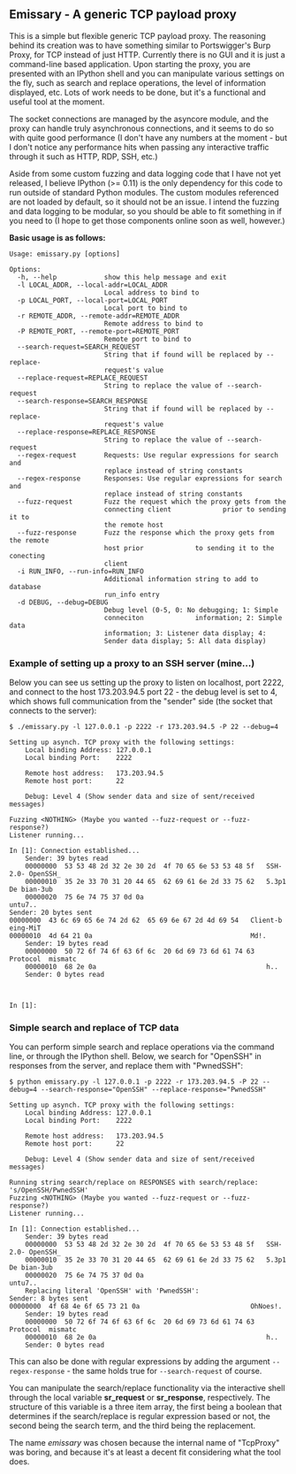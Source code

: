 ## Emissary - A generic TCP payload proxy
This is a simple but flexible generic TCP payload proxy. The reasoning behind its creation was to have something similar to Portswigger's Burp Proxy, for TCP instead of just HTTP. Currently there is no GUI and it is just a command-line based application. Upon starting the proxy, you are presented with an IPython shell and you can manipulate various settings on the fly, such as search and replace operations, the level of information displayed, etc. Lots of work needs to be done, but it's a functional and useful tool at the moment.

The socket connections are managed by the asyncore module, and the proxy can handle truly asynchronous connections, and it seems to do so with quite good performance (I don't have any numbers at the moment - but I don't notice any performance hits when passing any interactive traffic through it such as HTTP, RDP, SSH, etc.)

Aside from some custom fuzzing and data logging code that I have not yet released, I believe IPython (>= 0.11) is the only dependency for this code to run outside of standard Python modules. The custom modules referenced are not loaded by default, so it should not be an issue. I intend the fuzzing and data logging to be modular, so you should be able to fit something in if you need to (I hope to get those components online soon as well, however.)


**Basic usage is as follows:**

    Usage: emissary.py [options]

    Options:
      -h, --help            show this help message and exit
      -l LOCAL_ADDR, --local-addr=LOCAL_ADDR
                            Local address to bind to
      -p LOCAL_PORT, --local-port=LOCAL_PORT
                            Local port to bind to
      -r REMOTE_ADDR, --remote-addr=REMOTE_ADDR
                            Remote address to bind to
      -P REMOTE_PORT, --remote-port=REMOTE_PORT
                            Remote port to bind to
      --search-request=SEARCH_REQUEST
                            String that if found will be replaced by --replace-
                            request's value
      --replace-request=REPLACE_REQUEST
                            String to replace the value of --search-request
      --search-response=SEARCH_RESPONSE
                            String that if found will be replaced by --replace-
                            request's value
      --replace-response=REPLACE_RESPONSE
                            String to replace the value of --search-request
      --regex-request       Requests: Use regular expressions for search and
                            replace instead of string constants
      --regex-response      Responses: Use regular expressions for search and
                            replace instead of string constants
      --fuzz-request        Fuzz the request which the proxy gets from the
                            connecting client             prior to sending it to
                            the remote host
      --fuzz-response       Fuzz the response which the proxy gets from the remote
                            host prior             to sending it to the conecting
                            client
      -i RUN_INFO, --run-info=RUN_INFO
                            Additional information string to add to database
                            run_info entry
      -d DEBUG, --debug=DEBUG
                            Debug level (0-5, 0: No debugging; 1: Simple
                            conneciton             information; 2: Simple data
                            information; 3: Listener data display; 4:
                            Sender data display; 5: All data display)

### Example of setting up a proxy to an SSH server (mine...)
Below you can see us setting up the proxy to listen on localhost, port 2222, and connect to the host 173.203.94.5 port 22 - the debug level is set to 4, which shows full communication from the "sender" side (the socket that connects to the server):

    $ ./emissary.py -l 127.0.0.1 -p 2222 -r 173.203.94.5 -P 22 --debug=4 

    Setting up asynch. TCP proxy with the following settings:
        Local binding Address: 127.0.0.1
        Local binding Port:    2222

        Remote host address:   173.203.94.5
        Remote host port:      22

        Debug: Level 4 (Show sender data and size of sent/received messages)

    Fuzzing <NOTHING> (Maybe you wanted --fuzz-request or --fuzz-response?)
    Listener running...

    In [1]: Connection established...
        Sender: 39 bytes read
        00000000  53 53 48 2d 32 2e 30 2d  4f 70 65 6e 53 53 48 5f   SSH-2.0- OpenSSH_
        00000010  35 2e 33 70 31 20 44 65  62 69 61 6e 2d 33 75 62   5.3p1 De bian-3ub
        00000020  75 6e 74 75 37 0d 0a                               untu7..
    Sender: 20 bytes sent
    00000000  43 6c 69 65 6e 74 2d 62  65 69 6e 67 2d 4d 69 54   Client-b eing-MiT
    00000010  4d 64 21 0a                                        Md!.
        Sender: 19 bytes read
        00000000  50 72 6f 74 6f 63 6f 6c  20 6d 69 73 6d 61 74 63   Protocol  mismatc
        00000010  68 2e 0a                                           h..
        Sender: 0 bytes read



    In [1]: 

### Simple search and replace of TCP data
You can perform simple search and replace operations via the command line, or through the IPython shell. Below, we search for "OpenSSH" in responses from the server, and replace them with "PwnedSSH":

    $ python emissary.py -l 127.0.0.1 -p 2222 -r 173.203.94.5 -P 22 --debug=4 --search-response="OpenSSH" --replace-response="PwnedSSH"

    Setting up asynch. TCP proxy with the following settings:
        Local binding Address: 127.0.0.1
        Local binding Port:    2222

        Remote host address:   173.203.94.5
        Remote host port:      22

        Debug: Level 4 (Show sender data and size of sent/received messages)

    Running string search/replace on RESPONSES with search/replace: 's/OpenSSH/PwnedSSH'
    Fuzzing <NOTHING> (Maybe you wanted --fuzz-request or --fuzz-response?)
    Listener running...

    In [1]: Connection established...
        Sender: 39 bytes read
        00000000  53 53 48 2d 32 2e 30 2d  4f 70 65 6e 53 53 48 5f   SSH-2.0- OpenSSH_
        00000010  35 2e 33 70 31 20 44 65  62 69 61 6e 2d 33 75 62   5.3p1 De bian-3ub
        00000020  75 6e 74 75 37 0d 0a                               untu7..
        Replacing literal 'OpenSSH' with 'PwnedSSH':
    Sender: 8 bytes sent
    00000000  4f 68 4e 6f 65 73 21 0a                            OhNoes!.
        Sender: 19 bytes read
        00000000  50 72 6f 74 6f 63 6f 6c  20 6d 69 73 6d 61 74 63   Protocol  mismatc
        00000010  68 2e 0a                                           h..
        Sender: 0 bytes read

This can also be done with regular expressions by adding the argument `--regex-response` - the same holds true for `--search-request` of course.

You can manipulate the search/replace functionality via the interactive shell through the local variable **sr_request** or **sr_response**, respectively. The structure of this variable is a three item array, the first being a boolean that determines if the search/replace is regular expression based or not, the second being the search term, and the third being the replacement.


The name _emissary_ was chosen because the internal name of "TcpProxy" was boring, and because it's at least a decent fit considering what the tool does.
